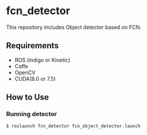 # fcn_detector

This repository includes Object detector based on FCN.

## Requirements
- ROS (indigo or Kinetic)
- Caffe
- OpenCV
- CUDA(8.0 or 7.5)

## How to Use

### Running detector
```
$ roslaunch fcn_detector fcn_object_detector.launch
```
